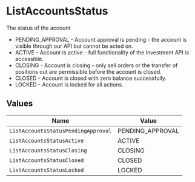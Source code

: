 # ListAccountsStatus

The status of the account
* PENDING_APPROVAL - Account approval is pending - the account is visible through our API but cannot be acted on.
* ACTIVE - Account is active - full functionality of the Investment API is accessible.
* CLOSING - Account is closing - only sell orders or the transfer of positions out are permissible before the account is closed.
* CLOSED - Account is closed with zero balance successfully.
* LOCKED - Account is locked for all actions.


## Values

| Name                                | Value                               |
| ----------------------------------- | ----------------------------------- |
| `ListAccountsStatusPendingApproval` | PENDING_APPROVAL                    |
| `ListAccountsStatusActive`          | ACTIVE                              |
| `ListAccountsStatusClosing`         | CLOSING                             |
| `ListAccountsStatusClosed`          | CLOSED                              |
| `ListAccountsStatusLocked`          | LOCKED                              |